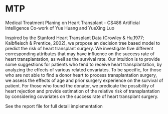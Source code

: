 MTP
===

Medical Treatment Planing on Heart Transplant - CS486 Artificial Intelligence
Co-work of Yue Huang and YueXing Luo

Inspired by the Stanford Heart Transplant Data (Crowley & Hu,1977; Kalbfleisch & Prentice, 2002), we propose an decision tree based model to predict the risk of heart transplant surgery. We investigate five different corresponding attributes that may have influence on the success rate of heart transplantation, as well as the survival rate.
Our intuition is to provide some suggestions for patients who tend to receive heart transplantation, by analyzing the effects of various related covariates. To be specific, for those who are not able to find a donor heart to process transplantation surgery, we assess the effects of age and prior surgery experience on the survival of patient. For those who found the donator, we predicate the possibility of heart rejection and provide estimation of the relative risk of transplantation by considering covariates on the success rate of heart transplant surgery.

See the report file for full detail implementation
